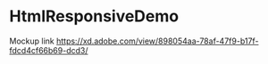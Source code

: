 # HtmlResponsiveDemo

Mockup link https://xd.adobe.com/view/898054aa-78af-47f9-b17f-fdcd4cf66b69-dcd3/
